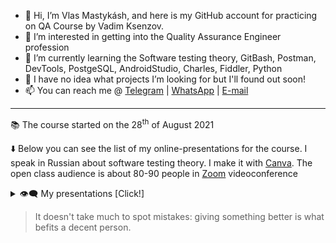 - 👋 Hi, I’m Vlas Mastykásh, and here is my GitHub account for practicing on QA Course by Vadim Ksenzov.
- 👀 I’m interested in getting into the Quality Assurance Engineer profession
- 🌱 I’m currently learning the Software testing theory, GitBash, Postman, DevTools, PostgeSQL, AndroidStudio, Charles, Fiddler, Python
- 💞️ I have no idea what projects I’m looking for but I'll found out soon!
- 📫 You can reach me @ [Telegram](https://t.me/v_las) | [WhatsApp](https://wa.me/79136198392) | [E-mail](mailto:mastykash.vlas@gmail.com)
<!---
v-las/v-las is a ✨ special ✨ repository because its `README.md` (this file) appears on your GitHub profile.
You can click the Preview link to take a look at your cringes.
--->
---
📚 The course started on the 28<sup>th</sup> of August 2021

⬇️ Below you can see the list of my online-presentations for the course. I speak in Russian about software testing theory. I make it with [Canva](https://www.canva.com/). The open class audience is about 80-90 people in [Zoom](https://zoom.us/) videoconference
<details>
<summary>👁️‍🗨️ My presentations [Click!]</summary>
	
<!---
 [Watch on YouTube](https://youtu.be/~) | [Download .pdf from GitHub]()
  ---
  <a href="https://youtu.be/~">
		<img src="https://img.youtube.com/vi/~/maxresdefault.jpg" alt="Presentation" style="width:70%;height:70%;">
  </a>
 
  ---
--->
  [Watch (YouTube)](https://youtu.be/HSlY1ryZIqQ) | [View .pdf (GitHub)](https://github.com/v-las/pdf-presentations/blob/main/vlas_pres_01.pdf) | [Download .pdf (GitHub)](https://github.com/v-las/pdf-presentations/raw/main/vlas_pres_04.pdf)
  ---
  <a href="https://youtu.be/HSlY1ryZIqQ">
		<img src="https://img.youtube.com/vi/HSlY1ryZIqQ/maxresdefault.jpg" alt="Presentation" style="width:70%;height:70%;">
  </a>
 
  ---

  [Watch on YouTube](https://youtu.be/d-oARrPWlhk) | [Download .pdf from GitHub](https://github.com/v-las/v-las/files/7358965/vlas_pres_03.pdf)
  ---
  <a href="https://youtu.be/d-oARrPWlhk">
		<img src="https://img.youtube.com/vi/d-oARrPWlhk/maxresdefault.jpg" alt="Presentation" style="width:70%;height:70%;">
  </a>
  
  ---
  
  [Watch on YouTube](https://youtu.be/9rS_QANhGXQ) | [Download .pdf from GitHub](https://github.com/v-las/v-las/files/7339725/vlas_pres_02.pdf)
  ---
  <a href="https://youtu.be/9rS_QANhGXQ">
		<img src="https://img.youtube.com/vi/9rS_QANhGXQ/maxresdefault.jpg" alt="Presentation" style="width:70%;height:70%;">
  </a>
  
  ---
  
  [Watch on YouTube](https://youtu.be/P_t3Dbd9S-o) | [Download .pdf from GitHub](https://github.com/v-las/v-las/files/7339694/vlas_pres_01.pdf)
  ---
  <a href="https://youtu.be/P_t3Dbd9S-o">
		<img src="https://img.youtube.com/vi/P_t3Dbd9S-o/maxresdefault.jpg" alt="Presentation" style="width:70%;height:70%;">
  </a>
	
</details>

> It doesn't take much to spot mistakes: giving something better is what befits a decent person.
<!---
🌟⭐️✨
--->
